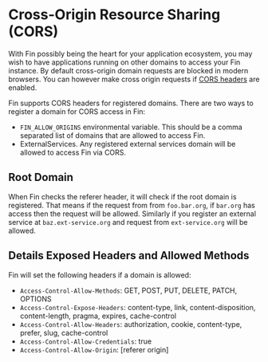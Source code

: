 # Cross-Origin Resource Sharing (CORS)

With Fin possibly being the heart for your application ecosystem, you may wish to have applications running on other domains to access your Fin instance.  By default cross-origin domain requests are blocked in modern browsers.  You can however make cross origin requests if [CORS headers](https://developer.mozilla.org/en-US/docs/Web/HTTP/CORS) are enabled.

Fin supports CORS headers for registered domains.  There are two ways to register a domain for CORS access in Fin:

 - `FIN_ALLOW_ORIGINS` environmental variable.  This should be a comma separated list of domains that are allowed to access Fin. 
 - ExternalServices.  Any registered external services domain will be allowed to access Fin via CORS.


## Root Domain

When Fin checks the referer header, it will check if the root domain is registered.  That means if the request from from `foo.bar.org`, if `bar.org` has access then the request will be allowed.  Similarly if you register an external service at `baz.ext-service.org` and request from `ext-service.org` will be allowed.

## Details Exposed Headers and Allowed Methods

Fin will set the following headers if a domain is allowed:

 - `Access-Control-Allow-Methods`: GET, POST, PUT, DELETE, PATCH, OPTIONS
 - `Access-Control-Expose-Headers`: content-type, link, content-disposition, content-length, pragma, expires, cache-control
 - `Access-Control-Allow-Headers`: authorization, cookie, content-type, prefer, slug, cache-control
 - `Access-Control-Allow-Credentials`: true
 - `Access-Control-Allow-Origin`: [referer origin]